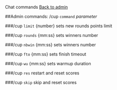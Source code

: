 ﻿Chat commands
[Back to admin](#admin_chat.md)

##Admin commands: /cup `command` _parameter_

###/cup `limit` {number}
    sets new rounds points limit

###/cup `rounds` {mm:ss}
    sets winners number

###/cup `nbwin` {mm:ss}
    sets winners number

###/cup `fto` {mm:ss}
    sets finish timeout

###/cup `wu` {mm:ss}
    sets warmup duration

###/cup `res`
    restart and reset scores

###/cup `skip`
    skip and reset scores
